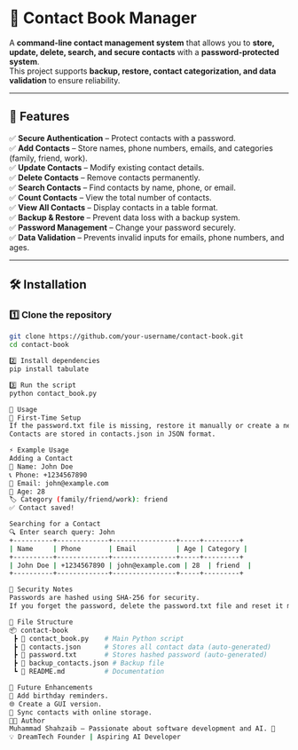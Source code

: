 # 📖 Contact Book Manager

A **command-line contact management system** that allows you to **store, update, delete, search, and secure contacts** with a **password-protected system**.  
This project supports **backup, restore, contact categorization, and data validation** to ensure reliability.

---

## 🌟 Features

✅ **Secure Authentication** – Protect contacts with a password.  
✅ **Add Contacts** – Store names, phone numbers, emails, and categories (family, friend, work).  
✅ **Update Contacts** – Modify existing contact details.  
✅ **Delete Contacts** – Remove contacts permanently.  
✅ **Search Contacts** – Find contacts by name, phone, or email.  
✅ **Count Contacts** – View the total number of contacts.  
✅ **View All Contacts** – Display contacts in a table format.  
✅ **Backup & Restore** – Prevent data loss with a backup system.  
✅ **Password Management** – Change your password securely.  
✅ **Data Validation** – Prevents invalid inputs for emails, phone numbers, and ages.  

---

## 🛠 Installation

### 1️⃣ Clone the repository  
```bash
git clone https://github.com/your-username/contact-book.git
cd contact-book

2️⃣ Install dependencies
pip install tabulate

3️⃣ Run the script
python contact_book.py

📝 Usage
🔐 First-Time Setup
If the password.txt file is missing, restore it manually or create a new password file.
Contacts are stored in contacts.json in JSON format.

⚡ Example Usage
Adding a Contact
📛 Name: John Doe
📞 Phone: +1234567890
📧 Email: john@example.com
🎂 Age: 28
🏷 Category (family/friend/work): friend
✅ Contact saved!

Searching for a Contact
🔍 Enter search query: John
+----------+-------------+----------------+-----+---------+
| Name     | Phone       | Email          | Age | Category |
+----------+-------------+----------------+-----+---------+
| John Doe | +1234567890 | john@example.com | 28  | friend  |
+----------+-------------+----------------+-----+---------+

🔐 Security Notes
Passwords are hashed using SHA-256 for security.
If you forget the password, delete the password.txt file and reset it manually.

📂 File Structure
📦 contact-book
 ┣ 📜 contact_book.py    # Main Python script
 ┣ 📜 contacts.json      # Stores all contact data (auto-generated)
 ┣ 📜 password.txt       # Stores hashed password (auto-generated)
 ┣ 📜 backup_contacts.json # Backup file
 ┗ 📜 README.md          # Documentation

🚀 Future Enhancements
📅 Add birthday reminders.
🌐 Create a GUI version.
🔗 Sync contacts with online storage.
👨‍💻 Author
Muhammad Shahzaib – Passionate about software development and AI. 🚀
💡 DreamTech Founder | Aspiring AI Developer